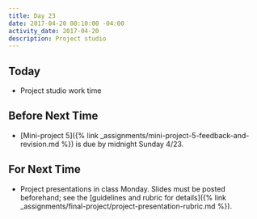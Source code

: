 ```yaml
---
title: Day 23
date: 2017-04-20 00:10:00 -04:00
activity_date: 2017-04-20
description: Project studio
---
```


## Today

* Project studio work time

## Before Next Time

* [Mini-project 5]({% link _assignments/mini-project-5-feedback-and-revision.md %}) is due by midnight Sunday 4/23.

## For Next Time

* Project presentations in class Monday. Slides must be posted beforehand; see the [guidelines and rubric for details]({% link _assignments/final-project/project-presentation-rubric.md %}).
